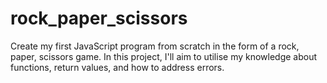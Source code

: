 # rock_paper_scissors

Create my first JavaScript program from scratch in the form of a rock, paper, scissors game. In this project, I'll aim to utilise my knowledge about functions, return values, and how to address errors.